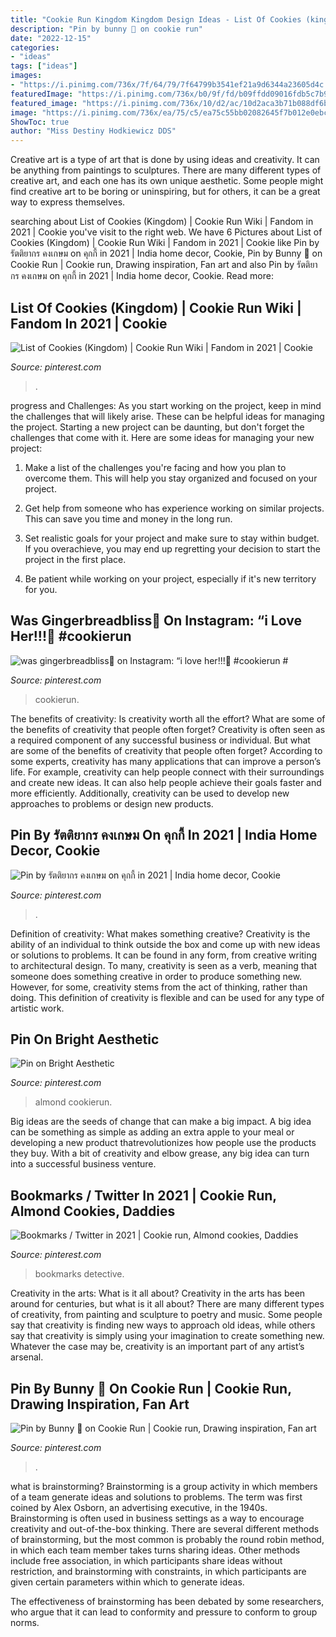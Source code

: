 ```yaml
---
title: "Cookie Run Kingdom Kingdom Design Ideas - List Of Cookies (kingdom)"
description: "Pin by bunny 💙 on cookie run"
date: "2022-12-15"
categories:
- "ideas"
tags: ["ideas"]
images:
- "https://i.pinimg.com/736x/7f/64/79/7f64799b3541ef21a9d6344a23605d4c.jpg"
featuredImage: "https://i.pinimg.com/736x/b0/9f/fd/b09ffdd09016fdb5c7b9faf97bafd707.jpg"
featured_image: "https://i.pinimg.com/736x/10/d2/ac/10d2aca3b71b088df6be47f240c261ab.jpg"
image: "https://i.pinimg.com/736x/ea/75/c5/ea75c55bb02082645f7b012e0ebc31c7.jpg"
ShowToc: true
author: "Miss Destiny Hodkiewicz DDS"
---
```



Creative art is a type of art that is done by using ideas and creativity. It can be anything from paintings to sculptures. There are many different types of creative art, and each one has its own unique aesthetic. Some people might find creative art to be boring or uninspiring, but for others, it can be a great way to express themselves.

	

		
searching about List of Cookies (Kingdom) | Cookie Run Wiki | Fandom in 2021 | Cookie you've visit to the right web. We have 6 Pictures about List of Cookies (Kingdom) | Cookie Run Wiki | Fandom in 2021 | Cookie like Pin by รัตติยากร คงเกษม on คุกกี้ in 2021 | India home decor, Cookie, Pin by Bunny 💙 on Cookie Run | Cookie run, Drawing inspiration, Fan art and also Pin by รัตติยากร คงเกษม on คุกกี้ in 2021 | India home decor, Cookie. Read more:
		
    
## List Of Cookies (Kingdom) | Cookie Run Wiki | Fandom In 2021 | Cookie

<img loading=lazy src="https://i.pinimg.com/736x/7f/64/79/7f64799b3541ef21a9d6344a23605d4c.jpg" onerror="this.onerror=null;this.src='https://tse1.mm.bing.net/th?id=OIP.h6L47z5FUJtCMaWwCNPj8wAAAA&amp;pid=15.1';" alt="List of Cookies (Kingdom) | Cookie Run Wiki | Fandom in 2021 | Cookie">

_Source: pinterest.com_

>. 

	

progress and Challenges: As you start working on the project, keep in mind the challenges that will likely arise. These can be helpful ideas for managing the project.
Starting a new project can be daunting, but don't forget the challenges that come with it. Here are some ideas for managing your new project:
1. Make a list of the challenges you're facing and how you plan to overcome them. This will help you stay organized and focused on your project.

2. Get help from someone who has experience working on similar projects. This can save you time and money in the long run.

3. Set realistic goals for your project and make sure to stay within budget. If you overachieve, you may end up regretting your decision to start the project in the first place.

4. Be patient while working on your project, especially if it's new territory for you.

    
## Was Gingerbreadbliss💛 On Instagram: “i Love Her!!!🌱 #cookierun #

<img loading=lazy src="https://i.pinimg.com/736x/ea/75/c5/ea75c55bb02082645f7b012e0ebc31c7.jpg" onerror="this.onerror=null;this.src='https://tse3.mm.bing.net/th?id=OIP.WlRdkYTV1SqqayOSg3IFpQHaHa&amp;pid=15.1';" alt="was gingerbreadbliss💛 on Instagram: “i love her!!!🌱 #cookierun #">

_Source: pinterest.com_

>cookierun. 

	

The benefits of creativity: Is creativity worth all the effort? What are some of the benefits of creativity that people often forget?
Creativity is often seen as a required component of any successful business or individual. But what are some of the benefits of creativity that people often forget? According to some experts, creativity has many applications that can improve a person’s life. For example, creativity can help people connect with their surroundings and create new ideas. It can also help people achieve their goals faster and more efficiently. Additionally, creativity can be used to develop new approaches to problems or design new products.

    
## Pin By รัตติยากร คงเกษม On คุกกี้ In 2021 | India Home Decor, Cookie

<img loading=lazy src="https://i.pinimg.com/736x/03/a0/1f/03a01f041cb14fb7aa25ff2923af42dd.jpg" onerror="this.onerror=null;this.src='https://tse3.mm.bing.net/th?id=OIP.l9xFjmpGDiCxsU-30s3r9AHaE_&amp;pid=15.1';" alt="Pin by รัตติยากร คงเกษม on คุกกี้ in 2021 | India home decor, Cookie">

_Source: pinterest.com_

>. 

	

Definition of creativity: What makes something creative?
Creativity is the ability of an individual to think outside the box and come up with new ideas or solutions to problems. It can be found in any form, from creative writing to architectural design. To many, creativity is seen as a verb, meaning that someone does something creative in order to produce something new. However, for some, creativity stems from the act of thinking, rather than doing. This definition of creativity is flexible and can be used for any type of artistic work.

    
## Pin On Bright Aesthetic

<img loading=lazy src="https://i.pinimg.com/736x/0a/c4/ca/0ac4cad646c0e147db785ca70dd38697.jpg" onerror="this.onerror=null;this.src='https://tse4.mm.bing.net/th?id=OIP.kzquKFFCJvjffpByMb7NSQHaIs&amp;pid=15.1';" alt="Pin on Bright Aesthetic">

_Source: pinterest.com_

>almond cookierun. 

	

Big ideas are the seeds of change that can make a big impact. A big idea can be something as simple as adding an extra apple to your meal or developing a new product thatrevolutionizes how people use the products they buy. With a bit of creativity and elbow grease, any big idea can turn into a successful business venture.

    
## Bookmarks / Twitter In 2021 | Cookie Run, Almond Cookies, Daddies

<img loading=lazy src="https://i.pinimg.com/736x/10/d2/ac/10d2aca3b71b088df6be47f240c261ab.jpg" onerror="this.onerror=null;this.src='https://tse3.mm.bing.net/th?id=OIP.Aet_SrYu4Zo6-tgNCXvUrgHaGG&amp;pid=15.1';" alt="Bookmarks / Twitter in 2021 | Cookie run, Almond cookies, Daddies">

_Source: pinterest.com_

>bookmarks detective. 

	

Creativity in the arts: What is it all about?
Creativity in the arts has been around for centuries, but what is it all about? There are many different types of creativity, from painting and sculpture to poetry and music. Some people say that creativity is finding new ways to approach old ideas, while others say that creativity is simply using your imagination to create something new. Whatever the case may be, creativity is an important part of any artist’s arsenal.

    
## Pin By Bunny 💙 On Cookie Run | Cookie Run, Drawing Inspiration, Fan Art

<img loading=lazy src="https://i.pinimg.com/736x/b0/9f/fd/b09ffdd09016fdb5c7b9faf97bafd707.jpg" onerror="this.onerror=null;this.src='https://tse4.mm.bing.net/th?id=OIP.A1bsKObw1q87G53hO5JosgHaHa&amp;pid=15.1';" alt="Pin by Bunny 💙 on Cookie Run | Cookie run, Drawing inspiration, Fan art">

_Source: pinterest.com_

>. 

	

what is brainstorming?
Brainstorming is a group activity in which members of a team generate ideas and solutions to problems. The term was first coined by Alex Osborn, an advertising executive, in the 1940s. Brainstorming is often used in business settings as a way to encourage creativity and out-of-the-box thinking. 
There are several different methods of brainstorming, but the most common is probably the round robin method, in which each team member takes turns sharing ideas. Other methods include free association, in which participants share ideas without restriction, and brainstorming with constraints, in which participants are given certain parameters within which to generate ideas. 

The effectiveness of brainstorming has been debated by some researchers, who argue that it can lead to conformity and pressure to conform to group norms.

